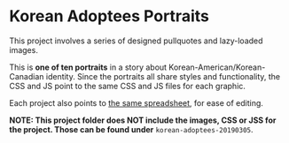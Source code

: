 # Korean Adoptees Portraits

This project involves a series of designed pullquotes and lazy-loaded images.

This is **one of ten portraits** in a story about Korean-American/Korean-Canadian
identity. Since the portraits all share styles and functionality, the CSS and JS
point to the same CSS and JS files for each graphic.

Each project also points to [the same spreadsheet](https://docs.google.com/spreadsheets/d/1wHSUOo86dqTu1AOR5_8ZpQO0IQPKHm9_nSPN0pE1Wrg/edit#gid=1401251923), for ease of editing.

**NOTE: This project folder does NOT include the images, CSS or JSS for the
project. Those can be found under** `korean-adoptees-20190305`.
